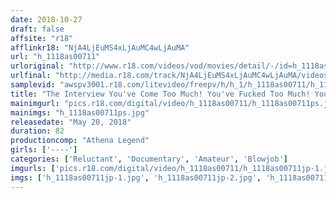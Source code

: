 ```yaml
---
date: 2018-10-27
draft: false
affsite: "r18"
afflinkr18: "NjA4LjEuMS4xLjAuMC4wLjAuMA"
url: "h_1118as00711"
urloriginal: "http://www.r18.com/videos/vod/movies/detail/-/id=h_1118as00711"
urlfinal: "http://media.r18.com/track/NjA4LjEuMS4xLjAuMC4wLjAuMA/videos/vod/movies/detail/-/id=h_1118as00711"
samplevid: "awspv3001.r18.com/litevideo/freepv/h/h_1/h_1118as00711/h_1118as00711_dmb_s.mp4"
title: "The Interview You've Come Too Much! You've Fucked Too Much! You've Leaked Too Much!"
mainimgurl: "pics.r18.com/digital/video/h_1118as00711/h_1118as00711ps.jpg"
mainimgs: "h_1118as00711ps.jpg"
releasedate: "May 20, 2018"
duration: 82
productioncomp: "Athena Legend"
girls: ['----']
categories: ['Reluctant', 'Documentary', 'Amateur', 'Blowjob']
imgurls: ['pics.r18.com/digital/video/h_1118as00711/h_1118as00711jp-1.jpg', 'pics.r18.com/digital/video/h_1118as00711/h_1118as00711jp-2.jpg', 'pics.r18.com/digital/video/h_1118as00711/h_1118as00711jp-3.jpg', 'pics.r18.com/digital/video/h_1118as00711/h_1118as00711jp-4.jpg', 'pics.r18.com/digital/video/h_1118as00711/h_1118as00711jp-5.jpg', 'pics.r18.com/digital/video/h_1118as00711/h_1118as00711jp-6.jpg', 'pics.r18.com/digital/video/h_1118as00711/h_1118as00711jp-7.jpg', 'pics.r18.com/digital/video/h_1118as00711/h_1118as00711jp-8.jpg', 'pics.r18.com/digital/video/h_1118as00711/h_1118as00711jp-9.jpg', 'pics.r18.com/digital/video/h_1118as00711/h_1118as00711jp-10.jpg', 'pics.r18.com/digital/video/h_1118as00711/h_1118as00711jp-11.jpg', 'pics.r18.com/digital/video/h_1118as00711/h_1118as00711jp-12.jpg', 'pics.r18.com/digital/video/h_1118as00711/h_1118as00711jp-13.jpg', 'pics.r18.com/digital/video/h_1118as00711/h_1118as00711jp-14.jpg', 'pics.r18.com/digital/video/h_1118as00711/h_1118as00711jp-15.jpg', 'pics.r18.com/digital/video/h_1118as00711/h_1118as00711jp-16.jpg', 'pics.r18.com/digital/video/h_1118as00711/h_1118as00711jp-17.jpg', 'pics.r18.com/digital/video/h_1118as00711/h_1118as00711jp-18.jpg', 'pics.r18.com/digital/video/h_1118as00711/h_1118as00711jp-19.jpg', 'pics.r18.com/digital/video/h_1118as00711/h_1118as00711jp-20.jpg']
imgs: ['h_1118as00711jp-1.jpg', 'h_1118as00711jp-2.jpg', 'h_1118as00711jp-3.jpg', 'h_1118as00711jp-4.jpg', 'h_1118as00711jp-5.jpg', 'h_1118as00711jp-6.jpg', 'h_1118as00711jp-7.jpg', 'h_1118as00711jp-8.jpg', 'h_1118as00711jp-9.jpg', 'h_1118as00711jp-10.jpg', 'h_1118as00711jp-11.jpg', 'h_1118as00711jp-12.jpg', 'h_1118as00711jp-13.jpg', 'h_1118as00711jp-14.jpg', 'h_1118as00711jp-15.jpg', 'h_1118as00711jp-16.jpg', 'h_1118as00711jp-17.jpg', 'h_1118as00711jp-18.jpg', 'h_1118as00711jp-19.jpg', 'h_1118as00711jp-20.jpg']
---
```

